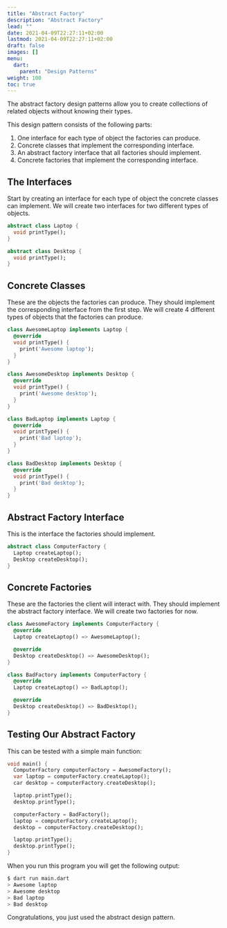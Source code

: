 ```yaml
---
title: "Abstract Factory"
description: "Abstract Factory"
lead: ""
date: 2021-04-09T22:27:11+02:00
lastmod: 2021-04-09T22:27:11+02:00
draft: false
images: []
menu: 
  dart:
    parent: "Design Patterns"
weight: 100
toc: true
---
```


The abstract factory design patterns allow you to create collections of related objects without knowing their types.

This design pattern consists of the following parts:
1. One interface for each type of object the factories can produce.
2. Concrete classes that implement the corresponding interface.
3. An abstract factory interface that all factories should implement.
4. Concrete factories that implement the corresponding interface.

## The Interfaces

Start by creating an interface for each type of object the concrete classes can implement. We will create two interfaces for two different types of objects.

```dart
abstract class Laptop {
  void printType();
}
```

```dart
abstract class Desktop {
  void printType();
}
```

## Concrete Classes

These are the objects the factories can produce. They should implement the corresponding interface from the first step. We will create 4 different types of objects that the factories can produce.

```dart
class AwesomeLaptop implements Laptop {
  @override
  void printType() {
    print('Awesome laptop');
  }
}
```

```dart
class AwesomeDesktop implements Desktop {
  @override
  void printType() {
    print('Awesome desktop');
  }
}
```

```dart
class BadLaptop implements Laptop {
  @override
  void printType() {
    print('Bad laptop');
  }
}
```

```dart
class BadDesktop implements Desktop {
  @override
  void printType() {
    print('Bad desktop');
  }
}
```

## Abstract Factory Interface

This is the interface the factories should implement.

```dart
abstract class ComputerFactory {
  Laptop createLaptop();
  Desktop createDesktop();
}
```

## Concrete Factories

These are the factories the client will interact with. They should implement the abstract factory interface. We will create two factories for now.

```dart
class AwesomeFactory implements ComputerFactory {
  @override
  Laptop createLaptop() => AwesomeLaptop();

  @override
  Desktop createDesktop() => AwesomeDesktop();
}
```

```dart
class BadFactory implements ComputerFactory {
  @override
  Laptop createLaptop() => BadLaptop();

  @override
  Desktop createDesktop() => BadDesktop();
}
```

## Testing Our Abstract Factory

This can be tested with a simple main function:

```dart
void main() {
  ComputerFactory computerFactory = AwesomeFactory();
  var laptop = computerFactory.createLaptop();
  car desktop = computerFactory.createDesktop();

  laptop.printType();
  desktop.printType();

  computerFactory = BadFactory();
  laptop = computerFactory.createLaptop();
  desktop = computerFactory.createDesktop();

  laptop.printType();
  desktop.printType();
}
```

When you run this program you will get the following output:

```sh
$ dart run main.dart
> Awesome laptop
> Awesome desktop
> Bad laptop
> Bad desktop
```

Congratulations, you just used the abstract design pattern.
